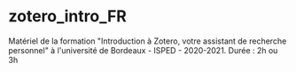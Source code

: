 # zotero_intro_FR
Matériel de la formation "Introduction à Zotero, votre assistant de recherche personnel" à l'université de Bordeaux - ISPED - 2020-2021. Durée : 2h ou 3h
